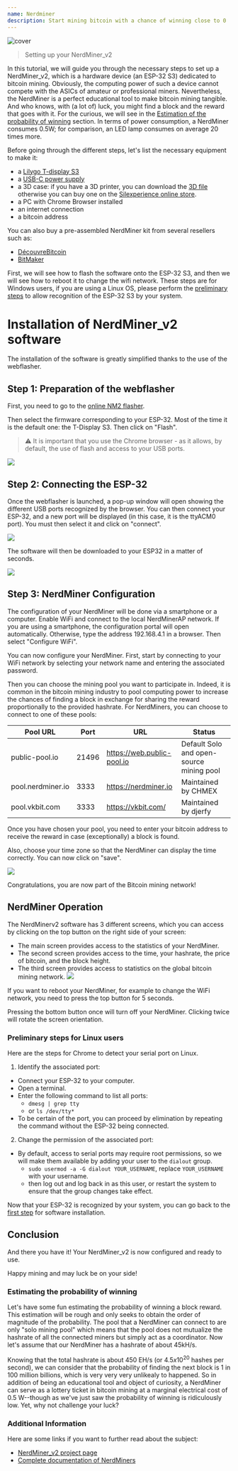 ```yaml
---
name: Nerdminer
description: Start mining bitcoin with a chance of winning close to 0
---
```


![cover](assets/cover.jpeg)

> Setting up your NerdMiner_v2

In this tutorial, we will guide you through the necessary steps to set up a NerdMiner_v2, which is a hardware device (an ESP-32 S3) dedicated to bitcoin mining.
Obviously, the computing power of such a device cannot compete with the ASICs of amateur or professional miners. Nevertheless, the NerdMiner is a perfect educational tool to make bitcoin mining tangible. And who knows, with (a lot of) luck, you might find a block and the reward that goes with it. For the curious, we will see in the [Estimation of the probability of winning](#estimation-de-la-probabilite-de-gain) section. In terms of power consumption, a NerdMiner consumes 0.5W; for comparison, an LED lamp consumes on average 20 times more.

Before going through the different steps, let's list the necessary equipment to make it:

- a [Lilygo T-display S3](https://lilygo.cc/products/t-display-s3)
- a [USB-C power supply](https://amzn.eu/d/gIOot90)
- a 3D case: if you have a 3D printer, you can download the [3D file](https://www.printables.com/model/501547-nerdminer-v2-click-case-w-buttons) otherwise you can buy one on the [Silexperience online store](https://silexperience.company.site/NerdMiner_V2-p544379757).
- a PC with Chrome Browser installed
- an internet connection
- a bitcoin address

You can also buy a pre-assembled NerdMiner kit from several resellers such as:

- [DécouvreBitcoin](https://shop.decouvrebitcoin.com/products/nerd-miner?_pos=1&_psq=nerd&_ss=e&_v=1.0)
- [BitMaker](https://bitronics.store/shop/)

First, we will see how to flash the software onto the ESP-32 S3, and then we will see how to reboot it to change the wifi network. These steps are for Windows users, if you are using a Linux OS, please perform the [preliminary steps](#etapes-preliminaires-pour-utilisateurs-linux) to allow recognition of the ESP-32 S3 by your system.

# Installation of NerdMiner_v2 software

The installation of the software is greatly simplified thanks to the use of the webflasher.

## Step 1: Preparation of the webflasher

First, you need to go to the [online NM2 flasher](https://bitmaker-hub.github.io/diyflasher/).

Then select the firmware corresponding to your ESP-32. Most of the time it is the default one: the T-Display S3. Then click on "Flash".

> ⚠️ It is important that you use the Chrome browser - as it allows, by default, the use of flash and access to your USB ports.

![](assets/webflasher.png)

## Step 2: Connecting the ESP-32

Once the webflasher is launched, a pop-up window will open showing the different USB ports recognized by the browser.
You can then connect your ESP-32, and a new port will be displayed (in this case, it is the ttyACM0 port). You must then select it and click on "connect".

![](assets/flasher-port-serial.png)

The software will then be downloaded to your ESP32 in a matter of seconds.

![](assets/NM2-sucessfully-installed.png)

## Step 3: NerdMiner Configuration

The configuration of your NerdMiner will be done via a smartphone or a computer.
Enable WiFi and connect to the local NerdMinerAP network. If you are using a smartphone, the configuration portal will open automatically. Otherwise, type the address 192.168.4.1 in a browser.
Then select "Configure WiFi".

You can now configure your NerdMiner.
First, start by connecting to your WiFi network by selecting your network name and entering the associated password.

Then you can choose the mining pool you want to participate in. Indeed, it is common in the bitcoin mining industry to pool computing power to increase the chances of finding a block in exchange for sharing the reward proportionally to the provided hashrate.
For NerdMiners, you can choose to connect to one of these pools:

| Pool URL          | Port  | URL                        | Status                                   |
| ----------------- | ----- | -------------------------- | ---------------------------------------- |
| public-pool.io    | 21496 | https://web.public-pool.io | Default Solo and open-source mining pool |
| pool.nerdminer.io | 3333  | https://nerdminer.io       | Maintained by CHMEX                      |
| pool.vkbit.com    | 3333  | https://vkbit.com/         | Maintained by djerfy                     |

Once you have chosen your pool, you need to enter your bitcoin address to receive the reward in case (exceptionally) a block is found.

Also, choose your time zone so that the NerdMiner can display the time correctly.
You can now click on "save".

![](assets/wifi-configuration.jpg)

Congratulations, you are now part of the Bitcoin mining network!

## NerdMiner Operation

The NerdMinerv2 software has 3 different screens, which you can access by clicking on the top button on the right side of your screen:

- The main screen provides access to the statistics of your NerdMiner.
- The second screen provides access to the time, your hashrate, the price of bitcoin, and the block height.
- The third screen provides access to statistics on the global bitcoin mining network.
  ![](assets/NM2-screens.png)

If you want to reboot your NerdMiner, for example to change the WiFi network, you need to press the top button for 5 seconds.

Pressing the bottom button once will turn off your NerdMiner. Clicking twice will rotate the screen orientation.

### Preliminary steps for Linux users

Here are the steps for Chrome to detect your serial port on Linux.

1. Identify the associated port:

- Connect your ESP-32 to your computer.
- Open a terminal.
- Enter the following command to list all ports:
  - `dmesg | grep tty`
  - or `ls /dev/tty*`
- To be certain of the port, you can proceed by elimination by repeating the command without the ESP-32 being connected.

2. Change the permission of the associated port:

- By default, access to serial ports may require root permissions, so we will make them available by adding your user to the `dialout` group.
  - `sudo usermod -a -G dialout YOUR_USERNAME`, replace `YOUR_USERNAME` with your username.
  - then log out and log back in as this user, or restart the system to ensure that the group changes take effect.

Now that your ESP-32 is recognized by your system, you can go back to the [first step](#etape-1-preparation-du-webflasher) for software installation.

## Conclusion

And there you have it! Your NerdMiner_v2 is now configured and ready to use.

Happy mining and may luck be on your side!

### Estimating the probability of winning

Let's have some fun estimating the probability of winning a block reward. This estimation will be rough and only seeks to obtain the order of magnitude of the probability.
The pool that a NerdMiner can connect to are only "solo mining pool" which means that the pool does not mutualize the hashrate of all the connected miners but simply act as a coordinator.
Now let's assume that our NerdMiner has a hashrate of about 45kH/s.

Knowing that the total hashrate is about 450 EH/s (or $4.5 x 10^20$ hashes per second), we can consider that the probability of finding the next block is 1 in 100 million billions, which is very very very unlikealy to happened. So in addition of being an educational tool and object of curiosity, a NerdMiner can serve as a lottery ticket in bitcoin mining at a marginal electrical cost of 0.5 W--though as we've just saw the probability of winning is ridiculously low. Yet, why not challenge your luck?

### Additional Information

Here are some links if you want to further read about the subject:

- [NerdMiner_v2 project page](http://github.com/BitMaker-hub/NerdMiner_v2)
- [Complete documentation of NerdMiners](https://docs.bitwater.ch/nerd-miner-v2/)
